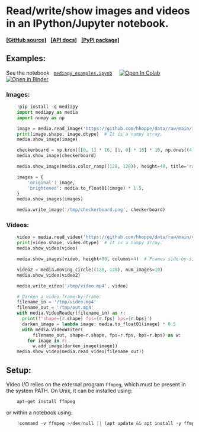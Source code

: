 # Read/write/show images and videos in an IPython/Jupyter notebook.

[**[GitHub source]**](https://github.com/google/mediapy) &nbsp;
[**[API docs]**](https://google.github.io/mediapy/) &nbsp;
[**[PyPI package]**](https://pypi.org/project/mediapy/)

## Examples:

See the notebook &nbsp;
[`mediapy_examples.ipynb`](https://github.com/google/mediapy/blob/main/mediapy_examples.ipynb)
&nbsp; &nbsp;
[![Open In Colab](https://colab.research.google.com/assets/colab-badge.svg)](https://colab.research.google.com/github/google/mediapy/blob/main/mediapy_examples.ipynb)
&nbsp;
[![Open in Binder](https://mybinder.org/badge_logo.svg)](https://mybinder.org/v2/gh/google/mediapy/main?filepath=mediapy_examples.ipynb)

<!--
DeepNote: The notebook runs correctly on https://deepnote.com/, but it cannot be
launched from GitHub with a single click.  Instead, one must:
- Start a notebook.
- Create a Terminal (console).
- Within the terminal, enter "git clone https://github.com/google/mediapy.git".
- Navigate to Files -> mediapy.
- Open the *.ipynb notebook.

Kaggle: The notebook also runs correctly on https://www.kaggle.com/ although
"pip install -q mediapy" requires first changing Settings -> Internet -> Enable,
which in turn requires a phone number verification.  Also, the notebook cannot
be launched from GitHub with a single click but must be manually uploaded as a
file.
-->

### Images:

```python
    !pip install -q mediapy
    import mediapy as media
    import numpy as np

    image = media.read_image('https://github.com/hhoppe/data/raw/main/image.png')
    print(image.shape, image.dtype)  # It is a numpy array.
    media.show_image(image)

    checkerboard = np.kron([[0, 1] * 16, [1, 0] * 16] * 16, np.ones((4, 4)))
    media.show_image(checkerboard)

    media.show_image(media.color_ramp((128, 128)), height=48, title='ramp')

    images = {
        'original': image,
        'brightened': media.to_float01(image) * 1.5,
    }
    media.show_images(images)

    media.write_image('/tmp/checkerboard.png', checkerboard)
```

### Videos:

```python
    video = media.read_video('https://github.com/hhoppe/data/raw/main/video.mp4')
    print(video.shape, video.dtype)  # It is a numpy array.
    media.show_video(video)

    media.show_images(video, height=80, columns=4)  # Frames side-by-side.

    video2 = media.moving_circle((128, 128), num_images=10)
    media.show_video(video2)

    media.write_video('/tmp/video.mp4', video)

    # Darken a video frame-by-frame:
    filename_in = '/tmp/video.mp4'
    filename_out = '/tmp/out.mp4'
    with media.VideoReader(filename_in) as r:
      print(f'shape={r.shape} fps={r.fps} bps={r.bps}')
      darken_image = lambda image: media.to_float01(image) * 0.5
      with media.VideoWriter(
          filename_out, shape=r.shape, fps=r.fps, bps=r.bps) as w:
        for image in r:
          w.add_image(darken_image(image))
    media.show_video(media.read_video(filename_out))
```

## Setup:

Video I/O relies on the external program `ffmpeg`, which must be present in
the system PATH.  On Unix, it can be installed using:

```shell
    apt-get install ffmpeg
```

or within a notebook using:

```python
    !command -v ffmpeg >/dev/null || (apt update && apt install -y ffmpeg)
```
